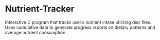 # Nutrient-Tracker
Interactive C program that tracks user’s nutrient intake utilizing disc files. Uses cumulative data to generate progress reports on dietary patterns and average nutrient consumption.
